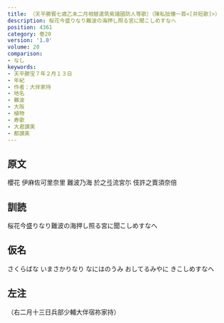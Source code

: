 ```yaml
---
title: （天平勝寳七歳乙未二月相替遣筑紫諸國防人等歌）（陳私拙懐一首<[并短歌]>）
description: 桜花今盛りなり難波の海押し照る宮に聞こしめすなへ
position: 4361
category: 巻20
version: '1.0'
volume: 20
comparison:
- なし
keywords:
- 天平勝宝７年２月１３日
- 年紀
- 作者：大伴家持
- 地名
- 難波
- 大阪
- 植物
- 寿歌
- 大君讃美
- 都讃美
---
```


## 原文

櫻花 伊麻佐可里奈里 難波乃海 於之弖流宮尓 伎許之賣須奈倍

## 訓読

桜花今盛りなり難波の海押し照る宮に聞こしめすなへ

## 仮名

さくらばな いまさかりなり なにはのうみ おしてるみやに きこしめすなへ

## 左注

（右二月十三日兵部少輔大伴宿祢家持）
